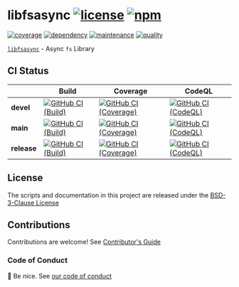 # libfsasync [![license][license-image]][license-url] [![npm][npm-image]][npm-url]

[![coverage][nyc-cov-image]][github-url] [![dependency][depencency-image]][dependency-url] [![maintenance][maintenance-image]][npmsio-url] [![quality][quality-image]][npmsio-url]

[`libfsasync`][github-url] - Async `fs` Library

## CI Status

| | Build | Coverage | CodeQL |
| ---- | ---- | ---- | ---- |
| **devel** | [![GitHub CI (Build)][github-devel-build-image]][github-devel-build-url] | [![GitHub CI (Coverage)][github-devel-coverage-image]][github-devel-coverage-url] | [![GitHub CI (CodeQL)][github-devel-codeql-image]][github-devel-codeql-url] |
| **main** | [![GitHub CI (Build)][github-main-build-image]][github-main-build-url] | [![GitHub CI (Coverage)][github-main-coverage-image]][github-main-coverage-url] | [![GitHub CI (CodeQL)][github-main-codeql-image]][github-main-codeql-url] |
| **release** | [![GitHub CI (Build)][github-release-build-image]][github-release-build-url] | [![GitHub CI (Coverage)][github-release-coverage-image]][github-release-coverage-url] | [![GitHub CI (CodeQL)][github-release-codeql-image]][github-release-codeql-url] |

## License

The scripts and documentation in this project are released under the [BSD-3-Clause License](https://github.com/kei-g/libfsasync/blob/main/LICENSE)

## Contributions

Contributions are welcome! See [Contributor's Guide](https://github.com/kei-g/libfsasync/blob/main/CONTRIBUTING.md)

### Code of Conduct

:clap: Be nice. See [our code of conduct](https://github.com/kei-g/libfsasync/blob/main/CODE_OF_CONDUCT.md)

[depencency-image]:https://img.shields.io/librariesio/release/npm/libfsasync?logo=nodedotjs
[dependency-url]:https://npmjs.com/package/libfsasync?activeTab=dependencies
[github-devel-build-image]:https://github.com/kei-g/libfsasync/actions/workflows/build.yml/badge.svg?branch=devel
[github-devel-build-url]:https://github.com/kei-g/libfsasync/actions/workflows/build.yml?query=branch%3Adevel
[github-devel-codeql-image]:https://github.com/kei-g/libfsasync/actions/workflows/codeql.yml/badge.svg?branch=devel
[github-devel-codeql-url]:https://github.com/kei-g/libfsasync/actions/workflows/codeql.yml?query=branch%3Adevel
[github-devel-coverage-image]:https://github.com/kei-g/libfsasync/actions/workflows/coverage.yml/badge.svg?branch=devel
[github-devel-coverage-url]:https://github.com/kei-g/libfsasync/actions/workflows/coverage.yml?query=branch%3Adevel
[github-main-build-image]:https://github.com/kei-g/libfsasync/actions/workflows/build.yml/badge.svg?branch=main
[github-main-build-url]:https://github.com/kei-g/libfsasync/actions/workflows/build.yml?query=branch%3Amain
[github-main-codeql-image]:https://github.com/kei-g/libfsasync/actions/workflows/codeql.yml/badge.svg?branch=main
[github-main-codeql-url]:https://github.com/kei-g/libfsasync/actions/workflows/codeql.yml?query=branch%3Amain
[github-main-coverage-image]:https://github.com/kei-g/libfsasync/actions/workflows/coverage.yml/badge.svg?branch=main
[github-main-coverage-url]:https://github.com/kei-g/libfsasync/actions/workflows/coverage.yml?query=branch%3Amain
[github-release-build-image]:https://github.com/kei-g/libfsasync/actions/workflows/build.yml/badge.svg?branch=release
[github-release-build-url]:https://github.com/kei-g/libfsasync/actions/workflows/build.yml?query=branch%3Arelease
[github-release-codeql-image]:https://github.com/kei-g/libfsasync/actions/workflows/codeql.yml/badge.svg?branch=release
[github-release-codeql-url]:https://github.com/kei-g/libfsasync/actions/workflows/codeql.yml?query=branch%3Arelease
[github-release-coverage-image]:https://github.com/kei-g/libfsasync/actions/workflows/coverage.yml/badge.svg?branch=release
[github-release-coverage-url]:https://github.com/kei-g/libfsasync/actions/workflows/coverage.yml?query=branch%3Arelease
[github-url]:https://github.com/kei-g/libfsasync
[license-image]:https://img.shields.io/github/license/kei-g/libfsasync
[license-url]:https://opensource.org/licenses/BSD-3-Clause
[maintenance-image]:https://img.shields.io/npms-io/maintenance-score/libfsasync?logo=npm
[npm-image]:https://img.shields.io/npm/v/libfsasync.svg?logo=npm
[npm-url]:https://npmjs.org/package/libfsasync
[npmsio-url]:https://npms.io/search?q=libfsasync
[nyc-cov-image]:https://img.shields.io/nycrc/kei-g/libfsasync?config=.nycrc.json&label=coverage&logo=mocha
[quality-image]:https://img.shields.io/npms-io/quality-score/libfsasync?logo=npm
